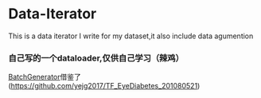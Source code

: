 # Data-Iterator
This is a data iterator I write for my dataset,it also include data agumention

### 自己写的一个**dataloader**,仅供自己学习（辣鸡）
[BatchGenerator](./BatchGenerator.ipynb)借鉴了(https://github.com/yejg2017/TF_EyeDiabetes_201080521)
